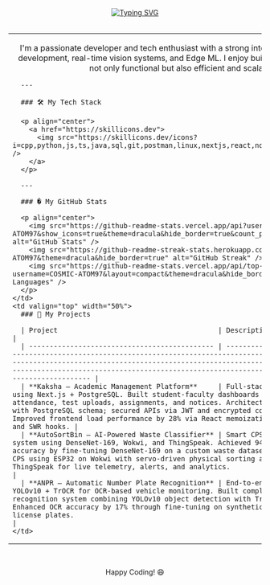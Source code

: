 <div align="center">
  <a href="https://git.io/typing-svg"><img src="https://readme-typing-svg.demolab.com?font=Fira+Code&weight=700&size=40&pause=1000&color=00BFFF&center=true&vCenter=true&width=1000&lines=Hey+there%2C+I'm+COSMIC-ATOM!+%F0%9F%91%8B" alt="Typing SVG" /></a>
</div>

<br>

<table>
  <tr>
    <td valign="top" width="50%">
      <p align="center">
        I'm a passionate developer and tech enthusiast with a strong interest in full-stack web development, real-time vision systems, and Edge ML. I enjoy building solutions that are not only functional but also efficient and scalable.
      </p>

      ---

      ### 🛠️ My Tech Stack

      <p align="center">
        <a href="https://skillicons.dev">
          <img src="https://skillicons.dev/icons?i=cpp,python,js,ts,java,sql,git,postman,linux,nextjs,react,nodejs,mongodb,postgres" />
        </a>
      </p>

      ---

      ### � My GitHub Stats

      <p align="center">
        <img src="https://github-readme-stats.vercel.app/api?username=COSMIC-ATOM97&show_icons=true&theme=dracula&hide_border=true&count_private=true" alt="GitHub Stats" />
        <img src="https://github-readme-streak-stats.herokuapp.com/?user=COSMIC-ATOM97&theme=dracula&hide_border=true" alt="GitHub Streak" />
        <img src="https://github-readme-stats.vercel.app/api/top-langs/?username=COSMIC-ATOM97&layout=compact&theme=dracula&hide_border=true" alt="Top Languages" />
      </p>
    </td>
    <td valign="top" width="50%">
      ### 🚀 My Projects

      | Project                                       | Description                                                                                                                                                                                                                                                                                                 |
      | --------------------------------------------- | ----------------------------------------------------------------------------------------------------------------------------------------------------------------------------------------------------------------------------------------------------------------------------------------------------------- |
      | **Kaksha – Academic Management Platform**     | Full-stack education portal using Next.js + PostgreSQL. Built student-faculty dashboards with modules for attendance, test uploads, assignments, and notices. Architected backend in Node.js with PostgreSQL schema; secured APIs via JWT and encrypted cookie sessions. Improved frontend load performance by 28% via React memoization, dynamic imports, and SWR hooks. |
      | **AutoSortBin – AI-Powered Waste Classifier** | Smart CPS-IoT waste management system using DenseNet-169, Wokwi, and ThingSpeak. Achieved 94.6% classification accuracy by fine-tuning DenseNet-169 on a custom waste dataset. Built a simulated CPS using ESP32 on Wokwi with servo-driven physical sorting and integrated ThingSpeak for live telemetry, alerts, and analytics.                                         |
      | **ANPR – Automatic Number Plate Recognition** | End-to-end pipeline using YOLOv10 + TrOCR for OCR-based vehicle monitoring. Built complete number plate recognition system combining YOLOv10 object detection with TrOCR transformer OCR. Enhanced OCR accuracy by 17% through fine-tuning on synthetic dataset of 1.2k license plates.                                                                                   |
    </td>

  </tr>
</table>

<br>

<p align="center">
  Happy Coding! 😄
</p>
